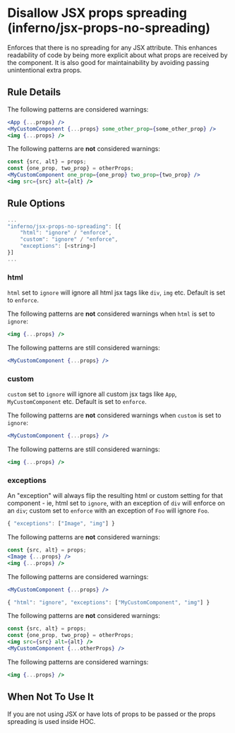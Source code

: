 # Disallow JSX props spreading (inferno/jsx-props-no-spreading)

Enforces that there is no spreading for any JSX attribute. This enhances readability of code by being more explicit about what props are received by the component. It is also good for maintainability by avoiding passing unintentional extra props.

## Rule Details

The following patterns are considered warnings:

```jsx
<App {...props} />
<MyCustomComponent {...props} some_other_prop={some_other_prop} />
<img {...props} />
```

The following patterns are **not** considered warnings:

```jsx
const {src, alt} = props;
const {one_prop, two_prop} = otherProps;
<MyCustomComponent one_prop={one_prop} two_prop={two_prop} />
<img src={src} alt={alt} />
```


## Rule Options

```js
...
"inferno/jsx-props-no-spreading": [{
    "html": "ignore" / "enforce",
    "custom": "ignore" / "enforce",
    "exceptions": [<string>]
}]
...
```

### html

`html` set to `ignore` will ignore all html jsx tags like `div`, `img` etc. Default is set to `enforce`.

The following patterns are **not** considered warnings when `html` is set to `ignore`:

```jsx
<img {...props} />
```

The following patterns are still considered warnings:

```jsx
<MyCustomComponent {...props} />
```

### custom

`custom` set to `ignore` will ignore all custom jsx tags like `App`, `MyCustomComponent` etc. Default is set to `enforce`.

The following patterns are **not** considered warnings when `custom` is set to `ignore`:

```jsx
<MyCustomComponent {...props} />
```

The following patterns are still considered warnings:
```jsx
<img {...props} />
```

### exceptions

An "exception" will always flip the resulting html or custom setting for that component - ie, html set to `ignore`, with an exception of `div` will enforce on an `div`; custom set to `enforce` with an exception of `Foo` will ignore `Foo`.

```js
{ "exceptions": ["Image", "img"] }
```

The following patterns are **not** considered warnings:

```jsx
const {src, alt} = props;
<Image {...props} />
<img {...props} />
```

The following patterns are considered warnings:
```jsx
<MyCustomComponent {...props} />
```

```js
{ "html": "ignore", "exceptions": ["MyCustomComponent", "img"] }
```

The following patterns are **not** considered warnings:

```jsx
const {src, alt} = props;
const {one_prop, two_prop} = otherProps;
<img src={src} alt={alt} />
<MyCustomComponent {...otherProps} />
```

The following patterns are considered warnings:
```jsx
<img {...props} />
```

## When Not To Use It

If you are not using JSX or have lots of props to be passed or the props spreading is used inside HOC.
